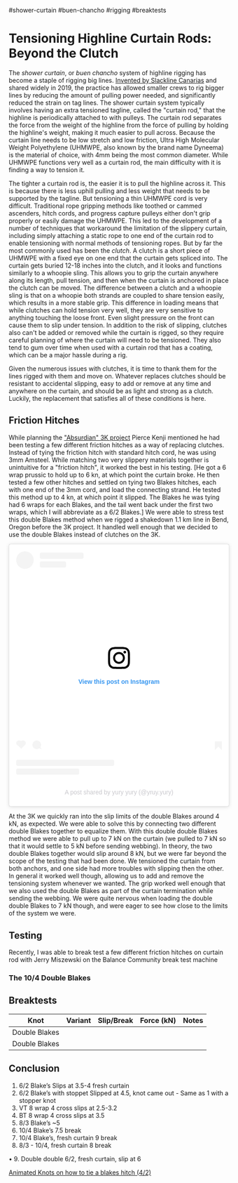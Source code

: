 #shower-curtain #buen-chancho #rigging #breaktests 
# Tensioning Highline Curtain Rods: Beyond the Clutch
The *shower curtain*, or *buen chancho* system of highline rigging has become a staple of rigging big lines. [Invented by Slackline Canarias](https://www.facebook.com/share/p/1LSoHrT2sn/) and shared widely in 2019, the practice has allowed smaller crews to rig bigger lines by reducing the amount of pulling power needed, and significantly reduced the strain on tag lines. The shower curtain system typically involves having an extra tensioned tagline, called the "curtain rod," that the highline is periodically attached to with pulleys. The curtain rod separates the force from the weight of the highline from the force of pulling by holding the highline's weight, making it much easier to pull across. Because the curtain line needs to be low stretch and low friction, Ultra High Molecular Weight Polyethylene (UHMWPE, also known by the brand name Dyneema) is the material of choice, with 4mm being the most common diameter. While UHMWPE functions very well as a curtain rod, the main difficulty with it is finding a way to tension it.

The tighter a curtain rod is, the easier it is to pull the highline across it. This is because there is less uphill pulling and less weight that needs to be supported by the tagline. But tensioning a thin UHMWPE cord is very difficult. Traditional rope gripping methods like toothed or cammed ascenders, hitch cords, and progress capture pulleys either don't grip properly or easily damage the UHMWPE. This led to the development of a number of techniques that workaround the limitation of the slippery curtain, including simply attaching a static rope to one end of the curtain rod to enable tensioning with normal methods of tensioning ropes. But by far the most commonly used has been the *clutch*. A clutch is a short piece of UHMWPE with a fixed eye on one end that the curtain gets spliced into. The curtain gets buried 12-18 inches into the clutch, and it looks and functions similarly to a whoopie sling. This allows you to grip the curtain anywhere along its length, pull tension, and then when the curtain is anchored in place the clutch can be moved. The difference between a clutch and a whoopie sling is that on a whoopie both strands are coupled to share tension easily, which results in a more stable grip. This difference in loading means that while clutches can hold tension very well, they are very sensitive to anything touching the loose front. Even slight pressure on the front can cause them to slip under tension. In addition to the risk of slipping, clutches also can't be added or removed while the curtain is rigged, so they require careful planning of where the curtain will need to be tensioned. They also tend to gum over time when used with a curtain rod that has a coating, which can be a major hassle during a rig.

Given the numerous issues with clutches, it is time to thank them for the lines rigged with them and move on. Whatever replaces clutches should be resistant to accidental slipping, easy to add or remove at any time and anywhere on the curtain, and should be as light and strong as a clutch. Luckily, the replacement that satisfies all of these conditions is here.

## Friction Hitches

While planning the ["Absurdian" 3K project](https://riggerousthinking.com/blogposts/3kByNumbers.html) Pierce Kenji mentioned he had been testing a few different friction hitches as a way of replacing clutches. Instead of tying the friction hitch with standard hitch cord, he was using 3mm Amsteel. While matching two very slippery materials together is unintuitive for a "friction hitch", it worked the best in his testing. [He got a 6 wrap prussic to hold up to 6 kn, at which point the curtain broke. He then tested a few other hitches and settled on tying two Blakes hitches, each with one end of the 3mm cord, and load the connecting strand. He tested this method up to 4 kn, at which point it slipped. The Blakes he was tying had 6 wraps for each Blakes, and the tail went back under the first two wraps, which I will abbreviate as a 6/2 Blakes.] We were able to stress test this double Blakes method when we rigged a shakedown 1.1 km line in Bend, Oregon before the 3K project. It handled well enough that we decided to use the double Blakes instead of clutches on the 3K. 

<blockquote class="instagram-media" data-instgrm-captioned data-instgrm-permalink="https://www.instagram.com/reel/DFvb1bWvyL_/?utm_source=ig_embed&amp;utm_campaign=loading" data-instgrm-version="14" style=" background:#FFF; border:0; border-radius:3px; box-shadow:0 0 1px 0 rgba(0,0,0,0.5),0 1px 10px 0 rgba(0,0,0,0.15); margin: 1px; max-width:540px; min-width:326px; padding:0; width:99.375%; width:-webkit-calc(100% - 2px); width:calc(100% - 2px);"><div style="padding:16px;"> <a href="https://www.instagram.com/reel/DFvb1bWvyL_/?utm_source=ig_embed&amp;utm_campaign=loading" style=" background:#FFFFFF; line-height:0; padding:0 0; text-align:center; text-decoration:none; width:100%;" target="_blank"> <div style=" display: flex; flex-direction: row; align-items: center;"> <div style="background-color: #F4F4F4; border-radius: 50%; flex-grow: 0; height: 40px; margin-right: 14px; width: 40px;"></div> <div style="display: flex; flex-direction: column; flex-grow: 1; justify-content: center;"> <div style=" background-color: #F4F4F4; border-radius: 4px; flex-grow: 0; height: 14px; margin-bottom: 6px; width: 100px;"></div> <div style=" background-color: #F4F4F4; border-radius: 4px; flex-grow: 0; height: 14px; width: 60px;"></div></div></div><div style="padding: 19% 0;"></div> <div style="display:block; height:50px; margin:0 auto 12px; width:50px;"><svg width="50px" height="50px" viewBox="0 0 60 60" version="1.1" xmlns="https://www.w3.org/2000/svg" xmlns:xlink="https://www.w3.org/1999/xlink"><g stroke="none" stroke-width="1" fill="none" fill-rule="evenodd"><g transform="translate(-511.000000, -20.000000)" fill="#000000"><g><path d="M556.869,30.41 C554.814,30.41 553.148,32.076 553.148,34.131 C553.148,36.186 554.814,37.852 556.869,37.852 C558.924,37.852 560.59,36.186 560.59,34.131 C560.59,32.076 558.924,30.41 556.869,30.41 M541,60.657 C535.114,60.657 530.342,55.887 530.342,50 C530.342,44.114 535.114,39.342 541,39.342 C546.887,39.342 551.658,44.114 551.658,50 C551.658,55.887 546.887,60.657 541,60.657 M541,33.886 C532.1,33.886 524.886,41.1 524.886,50 C524.886,58.899 532.1,66.113 541,66.113 C549.9,66.113 557.115,58.899 557.115,50 C557.115,41.1 549.9,33.886 541,33.886 M565.378,62.101 C565.244,65.022 564.756,66.606 564.346,67.663 C563.803,69.06 563.154,70.057 562.106,71.106 C561.058,72.155 560.06,72.803 558.662,73.347 C557.607,73.757 556.021,74.244 553.102,74.378 C549.944,74.521 548.997,74.552 541,74.552 C533.003,74.552 532.056,74.521 528.898,74.378 C525.979,74.244 524.393,73.757 523.338,73.347 C521.94,72.803 520.942,72.155 519.894,71.106 C518.846,70.057 518.197,69.06 517.654,67.663 C517.244,66.606 516.755,65.022 516.623,62.101 C516.479,58.943 516.448,57.996 516.448,50 C516.448,42.003 516.479,41.056 516.623,37.899 C516.755,34.978 517.244,33.391 517.654,32.338 C518.197,30.938 518.846,29.942 519.894,28.894 C520.942,27.846 521.94,27.196 523.338,26.654 C524.393,26.244 525.979,25.756 528.898,25.623 C532.057,25.479 533.004,25.448 541,25.448 C548.997,25.448 549.943,25.479 553.102,25.623 C556.021,25.756 557.607,26.244 558.662,26.654 C560.06,27.196 561.058,27.846 562.106,28.894 C563.154,29.942 563.803,30.938 564.346,32.338 C564.756,33.391 565.244,34.978 565.378,37.899 C565.522,41.056 565.552,42.003 565.552,50 C565.552,57.996 565.522,58.943 565.378,62.101 M570.82,37.631 C570.674,34.438 570.167,32.258 569.425,30.349 C568.659,28.377 567.633,26.702 565.965,25.035 C564.297,23.368 562.623,22.342 560.652,21.575 C558.743,20.834 556.562,20.326 553.369,20.18 C550.169,20.033 549.148,20 541,20 C532.853,20 531.831,20.033 528.631,20.18 C525.438,20.326 523.257,20.834 521.349,21.575 C519.376,22.342 517.703,23.368 516.035,25.035 C514.368,26.702 513.342,28.377 512.574,30.349 C511.834,32.258 511.326,34.438 511.181,37.631 C511.035,40.831 511,41.851 511,50 C511,58.147 511.035,59.17 511.181,62.369 C511.326,65.562 511.834,67.743 512.574,69.651 C513.342,71.625 514.368,73.296 516.035,74.965 C517.703,76.634 519.376,77.658 521.349,78.425 C523.257,79.167 525.438,79.673 528.631,79.82 C531.831,79.965 532.853,80.001 541,80.001 C549.148,80.001 550.169,79.965 553.369,79.82 C556.562,79.673 558.743,79.167 560.652,78.425 C562.623,77.658 564.297,76.634 565.965,74.965 C567.633,73.296 568.659,71.625 569.425,69.651 C570.167,67.743 570.674,65.562 570.82,62.369 C570.966,59.17 571,58.147 571,50 C571,41.851 570.966,40.831 570.82,37.631"></path></g></g></g></svg></div><div style="padding-top: 8px;"> <div style=" color:#3897f0; font-family:Arial,sans-serif; font-size:14px; font-style:normal; font-weight:550; line-height:18px;">View this post on Instagram</div></div><div style="padding: 12.5% 0;"></div> <div style="display: flex; flex-direction: row; margin-bottom: 14px; align-items: center;"><div> <div style="background-color: #F4F4F4; border-radius: 50%; height: 12.5px; width: 12.5px; transform: translateX(0px) translateY(7px);"></div> <div style="background-color: #F4F4F4; height: 12.5px; transform: rotate(-45deg) translateX(3px) translateY(1px); width: 12.5px; flex-grow: 0; margin-right: 14px; margin-left: 2px;"></div> <div style="background-color: #F4F4F4; border-radius: 50%; height: 12.5px; width: 12.5px; transform: translateX(9px) translateY(-18px);"></div></div><div style="margin-left: 8px;"> <div style=" background-color: #F4F4F4; border-radius: 50%; flex-grow: 0; height: 20px; width: 20px;"></div> <div style=" width: 0; height: 0; border-top: 2px solid transparent; border-left: 6px solid #f4f4f4; border-bottom: 2px solid transparent; transform: translateX(16px) translateY(-4px) rotate(30deg)"></div></div><div style="margin-left: auto;"> <div style=" width: 0px; border-top: 8px solid #F4F4F4; border-right: 8px solid transparent; transform: translateY(16px);"></div> <div style=" background-color: #F4F4F4; flex-grow: 0; height: 12px; width: 16px; transform: translateY(-4px);"></div> <div style=" width: 0; height: 0; border-top: 8px solid #F4F4F4; border-left: 8px solid transparent; transform: translateY(-4px) translateX(8px);"></div></div></div> <div style="display: flex; flex-direction: column; flex-grow: 1; justify-content: center; margin-bottom: 24px;"> <div style=" background-color: #F4F4F4; border-radius: 4px; flex-grow: 0; height: 14px; margin-bottom: 6px; width: 224px;"></div> <div style=" background-color: #F4F4F4; border-radius: 4px; flex-grow: 0; height: 14px; width: 144px;"></div></div></a><p style=" color:#c9c8cd; font-family:Arial,sans-serif; font-size:14px; line-height:17px; margin-bottom:0; margin-top:8px; overflow:hidden; padding:8px 0 7px; text-align:center; text-overflow:ellipsis; white-space:nowrap;"><a href="https://www.instagram.com/reel/DFvb1bWvyL_/?utm_source=ig_embed&amp;utm_campaign=loading" style=" color:#c9c8cd; font-family:Arial,sans-serif; font-size:14px; font-style:normal; font-weight:normal; line-height:17px; text-decoration:none;" target="_blank">A post shared by yury yury (@yruy.yury)</a></p></div></blockquote>
<script async src="//www.instagram.com/embed.js"></script>

At the 3K we quickly ran into the slip limits of the double Blakes around 4 kN, as expected. We were able to solve this by connecting two different double Blakes together to equalize them. With this double double Blakes method we were able to pull up to 7 kN on the curtain (we pulled to 7 kN so that it would settle to 5 kN before sending webbing). In theory, the two double Blakes together would slip around 8 kN, but we were far beyond the scope of the testing that had been done. We tensioned the curtain from both anchors, and one side had more troubles with slipping then the other. In general it worked well though, allowing us to add and remove the tensioning system whenever we wanted. The grip worked well enough that we also used the double Blakes as part of the curtain termination while sending the webbing. We were quite nervous when loading the double double Blakes to 7 kN though, and were eager to see how close to the limits of the system we were.
## Testing

Recently, I was able to break test a few different friction hitches on curtain rod with Jerry Miszewski on the Balance Community break test machine

### The 10/4 Double Blakes

## Breaktests

| Knot          | Variant | Slip/Break | Force (kN) | Notes |
| ------------- | ------- | ---------- | ---------- | ----- |
| Double Blakes |         |            |            |       |
| Double Blakes |         |            |            |       |


## Conclusion

1. 6/2 Blake’s Slips at 3.5-4 fresh curtain
2. 6/2 Blake’s with stoppet Slipped at 4.5, knot came out - Same as 1 with a stopper knot 
3. VT 8 wrap 4 cross slips at 2.5-3.2
4. BT 8 wrap 4 cross slips at 3.5
5. 8/3 Blake’s ~5
6. 10/4 Blake’s 7.5 break
7. 10/4 Blake’s, fresh curtain 9 break
8. 8/3 - 10/4, fresh curtain 8 break

• 9. Double double 6/2, fresh curtain, slip at 6


[Animated Knots on how to tie a blakes hitch (4/2)](https://www.animatedknots.com/blakes-hitch-knot)